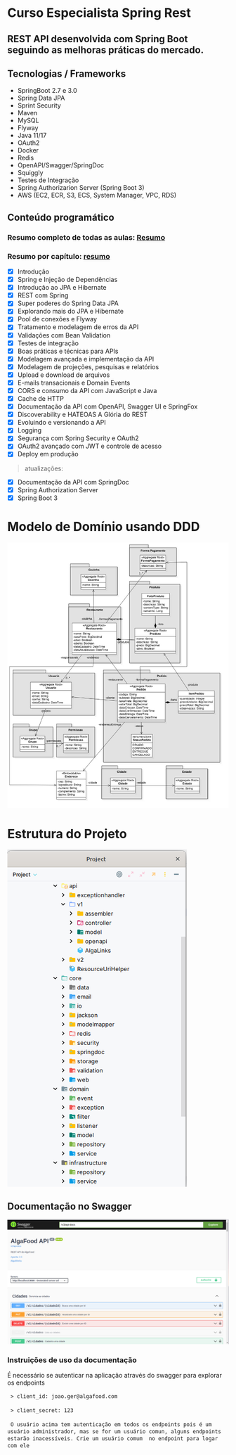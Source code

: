 # Curso Especialista Spring Rest

## REST API desenvolvida com Spring Boot seguindo as melhoras práticas do mercado.

## Tecnologias / Frameworks
 - SpringBoot 2.7 e 3.0
 - Spring Data JPA
 - Sprint Security
 - Maven
 - MySQL
 - Flyway
 - Java 11/17
 - OAuth2
 - Docker
 - Redis
 - OpenAPI/Swagger/SpringDoc
 - Squiggly
 - Testes de Integração
 - Spring Authorizarion Server (Spring Boot 3)
 - AWS (EC2, ECR, S3, ECS, System Manager, VPC, RDS)

## Conteúdo programático

### Resumo completo de todas as aulas: [Resumo](/minhas-anotacoes/Resumo.md)

### Resumo por capítulo: [resumo](/minhas-anotacoes/)
- [x] Introdução
- [x] Spring e Injeção de Dependências
- [x] Introdução ao JPA e Hibernate
- [x] REST com Spring
- [x] Super poderes do Spring Data JPA
- [x] Explorando mais do JPA e Hibernate
- [x] Pool de conexões e Flyway
- [x] Tratamento e modelagem de erros da API
- [x] Validações com Bean Validation
- [x] Testes de integração
- [x] Boas práticas e técnicas para APIs
- [x] Modelagem avançada e implementação da API
- [x] Modelagem de projeções, pesquisas e relatórios
- [x] Upload e download de arquivos
- [x] E-mails transacionais e Domain Events
- [x] CORS e consumo da API com JavaScript e Java
- [x] Cache de HTTP
- [x] Documentação da API com OpenAPI, Swagger UI e SpringFox
- [x] Discoverability e HATEOAS A Glória do REST
- [x] Evoluindo e versionando a API
- [x] Logging
- [x] Segurança com Spring Security e OAuth2
- [x] OAuth2 avançado com JWT e controle de acesso
- [x] Deploy em produção
> atualizações:
- [x] Documentação da API com SpringDoc
- [x] Spring Authorization Server
- [x] Spring Boot 3

# Modelo de Domínio usando DDD

![Modelo de domínio](./minhas-anotacoes/images/diagrama-de-classes-de-dominio.jpg)

# Estrutura do Projeto

![Estrutura de Pastas](./minhas-anotacoes/images/modelo-de-pacotes.png)

## Documentação no Swagger

![Spring Doc](./minhas-anotacoes/images/Swagger.png)

### Instruições de uso da documentação

É necessário se autenticar na aplicação através do swagger para explorar os endpoints
```
 > client_id: joao.ger@algafood.com

 > client_secret: 123

 O usuário acima tem autenticação em todos os endpoints pois é um usuário administrador, mas se for um usuário comun, alguns endpoints estarão inacessíveis. Crie um usuário comum  no endpoint para logar com ele 
 ```